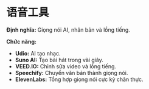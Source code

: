 # 语音工具

**Định nghĩa:** Giọng nói AI, nhân bản và lồng tiếng.

**Chức năng:**
- **Udio:** AI tạo nhạc.
- **Suno AI:** Tạo bài hát trong vài giây.
- **VEED.IO:** Chỉnh sửa video và lồng tiếng.
- **Speechify:** Chuyển văn bản thành giọng nói.
- **ElevenLabs:** Tổng hợp giọng nói cực kỳ chân thực. 